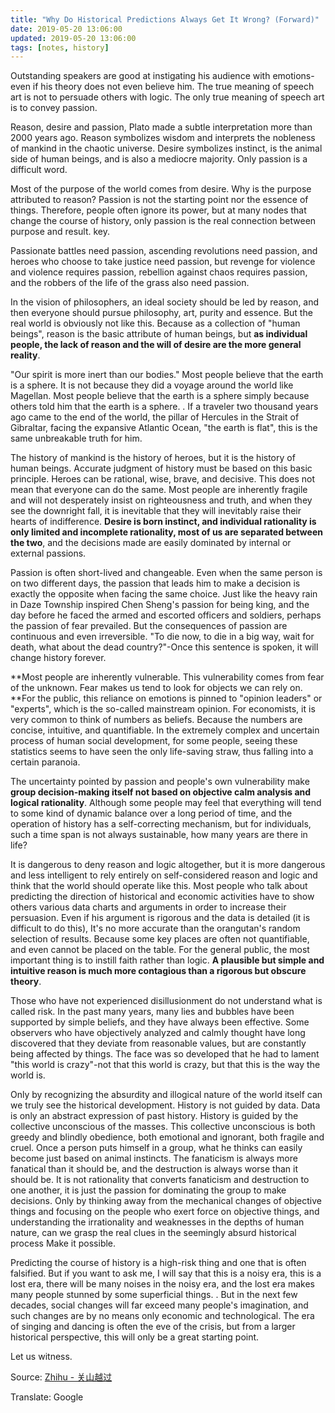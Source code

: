 ```yaml
---
title: "Why Do Historical Predictions Always Get It Wrong? (Forward)"
date: 2019-05-20 13:06:00
updated: 2019-05-20 13:06:00
tags: [notes, history]
---
```


Outstanding speakers are good at instigating his audience with emotions-even if his theory does not even believe him. The true meaning of speech art is not to persuade others with logic. The only true meaning of speech art is to convey passion.

Reason, desire and passion, Plato made a subtle interpretation more than 2000 years ago. Reason symbolizes wisdom and interprets the nobleness of mankind in the chaotic universe. Desire symbolizes instinct, is the animal side of human beings, and is also a mediocre majority. Only passion is a difficult word.

Most of the purpose of the world comes from desire. Why is the purpose attributed to reason? Passion is not the starting point nor the essence of things. Therefore, people often ignore its power, but at many nodes that change the course of history, only passion is the real connection between purpose and result. key.

Passionate battles need passion, ascending revolutions need passion, and heroes who choose to take justice need passion, but revenge for violence and violence requires passion, rebellion against chaos requires passion, and the robbers of the life of the grass also need passion.

In the vision of philosophers, an ideal society should be led by reason, and then everyone should pursue philosophy, art, purity and essence. But the real world is obviously not like this. Because as a collection of "human beings", reason is the basic attribute of human beings, but **as individual people, the lack of reason and the will of desire are the more general reality**.

"Our spirit is more inert than our bodies." Most people believe that the earth is a sphere. It is not because they did a voyage around the world like Magellan. Most people believe that the earth is a sphere simply because others told him that the earth is a sphere. . If a traveler two thousand years ago came to the end of the world, the pillar of Hercules in the Strait of Gibraltar, facing the expansive Atlantic Ocean, "the earth is flat", this is the same unbreakable truth for him.

The history of mankind is the history of heroes, but it is the history of human beings. Accurate judgment of history must be based on this basic principle. Heroes can be rational, wise, brave, and decisive. This does not mean that everyone can do the same. Most people are inherently fragile and will not desperately insist on righteousness and truth, and when they see the downright fall, it is inevitable that they will inevitably raise their hearts of indifference. **Desire is born instinct, and individual rationality is only limited and incomplete rationality, most of us are separated between the two**, and the decisions made are easily dominated by internal or external passions.

Passion is often short-lived and changeable. Even when the same person is on two different days, the passion that leads him to make a decision is exactly the opposite when facing the same choice. Just like the heavy rain in Daze Township inspired Chen Sheng's passion for being king, and the day before he faced the armed and escorted officers and soldiers, perhaps the passion of fear prevailed. But the consequences of passion are continuous and even irreversible. "To die now, to die in a big way, wait for death, what about the dead country?"-Once this sentence is spoken, it will change history forever.



**Most people are inherently vulnerable. This vulnerability comes from fear of the unknown. Fear makes us tend to look for objects we can rely on. **For the public, this reliance on emotions is pinned to "opinion leaders" or "experts", which is the so-called mainstream opinion. For economists, it is very common to think of numbers as beliefs. Because the numbers are concise, intuitive, and quantifiable. In the extremely complex and uncertain process of human social development, for some people, seeing these statistics seems to have seen the only life-saving straw, thus falling into a certain paranoia.

The uncertainty pointed by passion and people's own vulnerability make **group decision-making itself not based on objective calm analysis and logical rationality**. Although some people may feel that everything will tend to some kind of dynamic balance over a long period of time, and the operation of history has a self-correcting mechanism, but for individuals, such a time span is not always sustainable, how many years are there in life?

It is dangerous to deny reason and logic altogether, but it is more dangerous and less intelligent to rely entirely on self-considered reason and logic and think that the world should operate like this. Most people who talk about predicting the direction of historical and economic activities have to show others various data charts and arguments in order to increase their persuasion. Even if his argument is rigorous and the data is detailed (it is difficult to do this), It's no more accurate than the orangutan's random selection of results. Because some key places are often not quantifiable, and even cannot be placed on the table. For the general public, the most important thing is to instill faith rather than logic. **A plausible but simple and intuitive reason is much more contagious than a rigorous but obscure theory**.

Those who have not experienced disillusionment do not understand what is called risk. In the past many years, many lies and bubbles have been supported by simple beliefs, and they have always been effective. Some observers who have objectively analyzed and calmly thought have long discovered that they deviate from reasonable values, but are constantly being affected by things. The face was so developed that he had to lament "this world is crazy"-not that this world is crazy, but that this is the way the world is.

Only by recognizing the absurdity and illogical nature of the world itself can we truly see the historical development. History is not guided by data. Data is only an abstract expression of past history. History is guided by the collective unconscious of the masses. This collective unconscious is both greedy and blindly obedience, both emotional and ignorant, both fragile and cruel. Once a person puts himself in a group, what he thinks can easily become just based on animal instincts. The fanaticism is always more fanatical than it should be, and the destruction is always worse than it should be. It is not rationality that converts fanaticism and destruction to one another, it is just the passion for dominating the group to make decisions. Only by thinking away from the mechanical changes of objective things and focusing on the people who exert force on objective things, and understanding the irrationality and weaknesses in the depths of human nature, can we grasp the real clues in the seemingly absurd historical process Make it possible.

Predicting the course of history is a high-risk thing and one that is often falsified. But if you want to ask me, I will say that this is a noisy era, this is a lost era, there will be many noises in the noisy era, and the lost era makes many people stunned by some superficial things. . But in the next few decades, social changes will far exceed many people's imagination, and such changes are by no means only economic and technological. The era of singing and dancing is often the eve of the crisis, but from a larger historical perspective, this will only be a great starting point.

Let us witness.



Source: [Zhihu - 关山越过](https://www.zhihu.com/people/shu-dao-guan-shan-yue-guo)

Translate: Google
